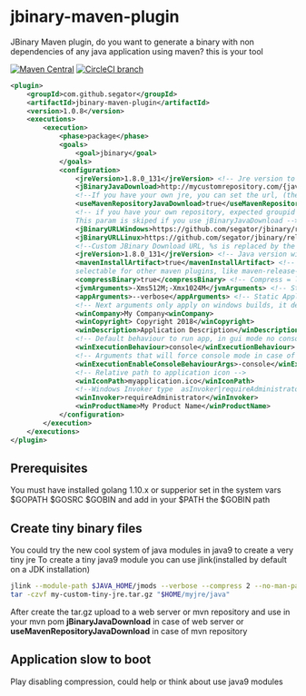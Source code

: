 # jbinary-maven-plugin
JBinary Maven plugin, do you want to generate a binary with non dependencies of any java application using maven? this is your tool

[![Maven Central](https://maven-badges.herokuapp.com/maven-central/com.github.segator/jbinary-maven-plugin/badge.svg)](https://maven-badges.herokuapp.com/maven-central/com.github.segator/jbinary-maven-plugin) [![CircleCI branch](https://img.shields.io/circleci/project/github/segator/jbinary-maven-plugin/master.svg)](https://circleci.com/gh/segator)

```xml
<plugin>
    <groupId>com.github.segator</groupId>
    <artifactId>jbinary-maven-plugin</artifactId>
    <version>1.0.8</version>
    <executions>
        <execution>
            <phase>package</phase>
            <goals>
                <goal>jbinary</goal>
            </goals>
            <configuration>
                <jreVersion>1.8.0_131</jreVersion> <!-- Jre version to compile in the executable embeded file-->
                <jBinaryJavaDownload>http://mycustomrepository.com/{javaType}/{javaVersion}/{javaType}-{javaVersion}-{platform}{architecture}.tgz</jBinaryJavaDownload>
                <!--If you have your own jre, you can set the url, (the tar.gz file must jave a folder /java inside and jre content inside -->
                <useMavenRepositoryJavaDownload>true</useMavenRepositoryJavaDownload>
                <!-- if you have your own repository, expected groupid com.oracle.java, artifact jre|jdk by default is downloaded from here https://artifacts.alfresco.com/nexus
                This param is skiped if you use jBinaryJavaDownload -->
                <jBinaryURLWindows>https://github.com/segator/jbinary/releases/download/%s/windows_amd64_jbinary_%s.exe</jBinaryURLWindows>
                <jBinaryURLLinux>https://github.com/segator/jbinary/releases/download/%s/linux_amd64_jbinary_%s</jBinaryURLLinux> 
                <!--Custom JBinary Download URL, %s is replaced by the Jbinary Version -->
                <jreVersion>1.8.0_131</jreVersion> <!-- Java version will be embeded to generated executable -->
                <mavenInstallArtifact>true</mavenInstallArtifact> <!-- If true, generated artifacts will be installed to maven local repository and 
                selectable for other maven plugins, like maven-release-plugin -->
                <compressBinary>true</compressBinary> <!-- Compress = less binary size, uncompress faster boot-->
                <jvmArguments>-Xms512M;-Xmx1024M</jvmArguments> <!-- Static JVM Arguments you want to be used by generated binary -->
                <appArguments>--verbose</appArguments> <!-- Static Applicaiton arguments you want to be used by generated binary -->
                <!-- Next arguments only apply on windows builds, it defines executable metadata -->
                <winCompany>My Company<winCompany>
                <winCopyright> Copyright 2018</winCopyright>
                <winDescription>Application Description</winDescription>
                <!-- Default behaviour to run app, in gui mode no console is shown but you can't execute by console or capture stdout, (console|gui) default(console) -->
                <winExecutionBehaviour>console</winExecutionBehaviour>
                <!-- Arguments that will force console mode in case of default behaviour gui, default (-console;-terminal) -->
                <winExecutionEnableConsoleBehaviourArgs>-console</winExecutionEnableConsoleBehaviourArgs>
                <!-- Relative path to application icon -->
                <winIconPath>myapplication.ico</winIconPath>
                <!--Windows Invoker type  asInvoker|requireAdministrator default(asInvoker) -->
                <winInvoker>requireAdministrator</winInvoker>                
                <winProductName>My Product Name</winProductName>
            </configuration>
        </execution>
    </executions>
</plugin>
```

## Prerequisites
You must have installed golang 1.10.x or supperior
set in the system vars $GOPATH $GOSRC $GOBIN
and add in your $PATH the $GOBIN path

## Create tiny binary files
You could try the new cool system of java modules in java9 to create a very tiny jre
To create a tiny java9 module you can use jlink(installed by default on a JDK installation)
```bash
jlink --module-path $JAVA_HOME/jmods --verbose --compress 2 --no-man-pages --no-header-files --output  "$HOME/myjre/java" --add-modules java.base,java.rmi,java.xml,java.desktop,java.sql
tar -czvf my-custom-tiny-jre.tar.gz "$HOME/myjre/java"
```
After create the tar.gz upload to a web server or mvn repository and use in your mvn pom
**jBinaryJavaDownload** in case of web server or **useMavenRepositoryJavaDownload** in case of mvn repository

## Application slow to boot
Play disabling compression, could help or think about use java9 modules
